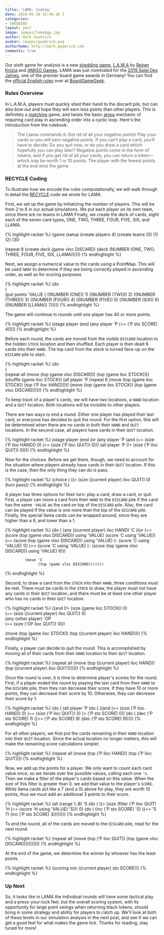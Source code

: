 ```yaml
---
title: 'LAMA: Coding'
date: 2019-05-30 15:40:18 Z
categories:
- SHEDDING
layout: post
image: images/lamabgg.jpg
author: Mark Goadrich
avatar: images/goadrich.png
authorhome: http://mark.goadrich.com
comments: true
---
```


Our sixth game for analysis is a new [shedding game](https://www.pagat.com/class/shed.html), 
[L.A.M.A](https://boardgamegeek.com/boardgame/266083/lama) by
[Reiner Knizia](https://en.wikipedia.org/wiki/Reiner_Knizia) and 
[AMIGO Games](https://www.amigo.games/).  LAMA was just nominated for the 
[2019 Spiel Des Jahres](https://www.spiel-des-jahres.com/de/hier-sind-die-nominierten-2019), 
one of the premier board game awards in Germany!
You can find the [official English rules](https://boardgamegeek.com/filepage/180052/lama-official-rules)
over at [BoardGameGeek](https://boardgamegeek.com).

### Rules Overview

In L.A.M.A, players must quickly shed
their hand to the discard pile, but can also bow out and hope they will 
earn less points than other players. 
This is definitely a [matching](https://www.pagat.com/class/match.html) game, 
and twists the basic [stops](https://www.pagat.com/stops/) mechanic of requiring 
card play in ascending order into a cyclic loop.
Here's the introduction from the rulebook:

>The Llama commands it: Get rid of all your negative points! Play your cards or
you will earn negative points. If you can’t play a card, you’ll have to decide:
Do you quit now, or do you draw a card which hopefully you can play later?
Negative points come in the form of tokens, and if you get rid of all your
cards, you can return a token—which may be worth 1 or 10 points. The player
with the fewest points at the end wins the game.

### RECYCLE Coding

To illustrate how we encode the rules computationally, we will
walk through in detail the [RECYCLE](https://cardstock.readthedocs.io/en/latest/recycle/index.html) 
code we wrote for LAMA. 

First, we set up the game by initializing the number of players. This will be from 2 to 6 in our actual
simulations. We put each player on its own team, since there are no teams in LAMA Finally,
we create the deck of cards, eight each of the seven card types, ONE, TWO, THREE, FOUR, 
FIVE, SIX, and LLAMA.

{% highlight racket %}
(game
 (setup
  (create players 4)
  (create teams (0) (1) (2) (3))
  
  (repeat 8 (create deck (game vloc DISCARD) 
     (deck (NUMBER (ONE, TWO, THREE, FOUR, FIVE, SIX, LLAMA))))))
{% endhighlight %}

Next, we assign a numerical value to the cards using a PointMap. This will be used later to determine if they
are being correctly played in ascending order, as well as for scoring purposes.

{% highlight racket %}
 (do    
     (   
      (put points 'VALUE
           (
            ((NUMBER (ONE)) 1)
            ((NUMBER (TWO)) 2)
            ((NUMBER (THREE)) 3)
            ((NUMBER (FOUR)) 4)
            ((NUMBER (FIVE)) 5)
            ((NUMBER (SIX)) 6)
            ((NUMBER (LLAMA)) 7)))))
{% endhighlight %}

The game will continue in rounds until one player has 40 or more points.

{% highlight racket %}
 (stage player 
        (end 
         (any player 'P
              (>= ('P sto SCORE) 40))) 
{% endhighlight %}

Before each round, the cards are moved from the visible `DISCARD` location to 
the hidden `STOCK` location and then shuffled. Each player is then dealt 6 
cards into their `HAND`. The top card from the stock is turned face-up on the 
`DISCARD` pile to start.

{% highlight racket %}
  (do    
     (            
      (repeat all
              (move (top (game vloc DISCARD))
                    (top (game iloc STOCK))))
      (shuffle (game iloc STOCK))
      (all player 'P
           (repeat 6
                   (move (top (game iloc STOCK))
                         (top ('P iloc HAND)))))
      (move (top (game iloc STOCK))
            (top (game vloc DISCARD)))))
{% endhighlight %}

To keep track of a player's cards, we will have two locations, a `HAND` location and 
a `QUIT` location. Both locations will be invisible to other players.

There are two ways to end a round. Either one player has played their last card, or 
everyone has decided to quit the round. For the first option, this will
be determined when there are no cards in both their `HAND`
and `QUIT` locations. In the second case, all players have cards in their `QUIT` location.

{% highlight racket %}
 (stage player
        (end (or (any player 'P
                      (and (== (size ('P iloc HAND)) 0)
                           (== (size ('P iloc QUIT)) 0)))
                 (all player 'P
                      (!= (size ('P iloc QUIT)) 0))))
{% endhighlight %}

Now for the choices. Before we get there, though, we need to account for 
the situation where players already have cards
in their `QUIT` location. If this is the case, then the only thing they can do is pass.

{% highlight racket %}
(choice
 (
  ((> (size ((current player) iloc QUIT)) 0)
   (turn pass))
{% endhighlight %}

A player has three options for their turn: play a card, draw a card, or quit. First,
a player can move a card from their `HAND` to the `DISCARD` pile 
if the card has the same `'VALUE` as the 
card on top of the `DISCARD` pile. Also, the card can be played if the value is one more
than the top of the `DISCARD` pile. Finally, the special llama cards can be wrapped around,
since they are higher than a 6, and lower than a 1.

{% highlight racket %}
  (do
      (
       (any ((current player) iloc HAND) 'C
            ((or (== (score (top (game vloc DISCARD)) using 'VALUE) 
                    (score 'C using 'VALUE))
                (== (score (top (game vloc DISCARD)) using 'VALUE) 
                    (- (score 'C using 'VALUE) 1))
                (== (score 'C using 'VALUE) 
                    (- (score (top (game vloc DISCARD)) using 'VALUE) 6)))
             
             (move 'C 
                   (top (game vloc DISCARD)))))))
{% endhighlight %}

Second, to draw a card from the `STOCK` into their `HAND`, three conditions must be met.
There must be cards in the `STOCK` to draw, the player must not have any cards in
their `QUIT` location, and there must be at least one other player who has no 
cards in their `QUIT` location.

{% highlight racket %}
  ((and (!= (size (game iloc STOCK)) 0)  
        (== (size ((current player) iloc QUIT)) 0)  
        (any (other player) 'OP  
             (== (size ('OP iloc QUIT)) 0)))
                         
   (move (top (game iloc STOCK))
         (top ((current player) iloc HAND))))
{% endhighlight %}

Finally, a player can decide to quit the round. This is accomplished by moving all
of their cards from their `HAND` location to their `QUIT` location.

{% highlight racket %}
  (repeat all
          (move (top ((current player) iloc HAND))
                (top ((current player) iloc QUIT)))))))
{% endhighlight %}

Once the round is over, it is time to determine player's scores for the round.
First, if a player ended the round by playing the last card from their `HAND` to the
`DISCARD` pile, then they can decrease their score. If they have 10 or more points, they 
can decrease their score by 10. Otherwise, they can decrease their score by 1.

{% highlight racket %}
 (do 
     (
      (all player 'P
           (do
               (
                ((and (== (size ('P iloc HAND)) 0)
                      (== (size ('P iloc QUIT)) 0)
                      (> ('P sto SCORE) 0))
                 (do
                     (
                      (dec ('P sto SCORE) 1)
                      ((>= ('P sto SCORE) 9)
                       (dec ('P sto SCORE) 9)))))
{% endhighlight %}

For all other players, we first put the cards remaining in their `HAND` location into 
their `QUIT` location. Since the actual location no longer matters, this will
make the remaining score calculations simpler.

{% highlight racket %}
(repeat all
        (move (top ('P iloc HAND))
              (top ('P iloc QUIT))))
{% endhighlight %}

Now, we add up the points for a player. We only want to count each card value once, 
so we iterate over the possible values, calling each one `'S`. Then we make a filter
of the player's cards based on this value. When the size of this filter is
greater than 0, we add that value to the player's `SCORE`. While llama cards act like a
7 (and a 0) above for play, they are worth 10 points, thus we must add an additional 3 points to
their score.

{% highlight racket %}
(all (range 1..8) 'S
     (do 
         (
          ((> (size (filter ('P iloc QUIT) 'H (== (score 'H using 'VALUE) 'S))) 0)
           (do
               (
                (inc ('P sto SCORE) 'S)
                ((== 'S 7)
                 (inc ('P sto SCORE) 3))))))))
{% endhighlight %}

To end the round, all of the cards are moved to the `DISCARD` pile, read for the next round.

{% highlight racket %}
                (repeat all
                        (move (top ('P iloc QUIT))
                              (top (game vloc DISCARD))))))))))
{% endhighlight %}

At the end of the game, we determine the winner by whoever has the least points.

{% highlight racket %}
 (scoring min ((current player) sto SCORE)))
{% endhighlight %}
 
### Up Next

So, it looks like in LAMA the individual rounds will have some tactical play and a 
press-your-luck feel, but the overall scoring system, with its opportunity for large point swings
when returning black tokens, should bring in some strategy and ability for players to catch
up. We'll look at both of these levels in our simulation analysis in the next post, and see if 
we can get a good feel for what makes the game tick. Thanks for reading, stay tuned for more!